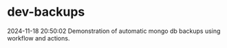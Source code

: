 # dev-backups
2024-11-18 20:50:02 Demonstration of automatic mongo db backups using workflow and actions.
